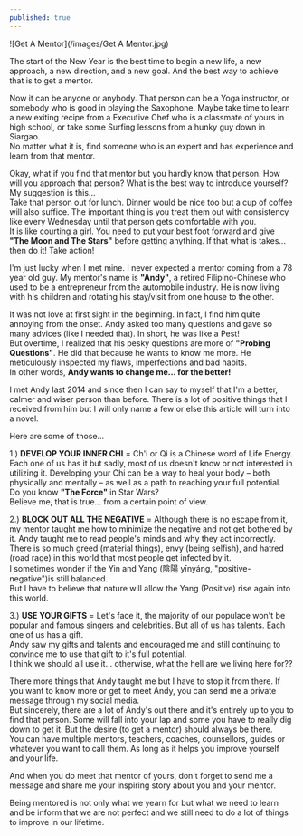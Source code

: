 ```yaml
---
published: true
---
```

![Get A Mentor](/images/Get A Mentor.jpg)

The start of the New Year is the best time to begin a new life, a new approach, a new direction, and a new goal. And the best way to achieve that is to get a mentor.

Now it can be anyone or anybody. That person can be a Yoga instructor, or somebody who is good in playing the Saxophone. Maybe take time to learn a new exiting recipe from a Executive Chef who is a classmate of yours in high school, or take some Surfing lessons from a hunky guy down in Siargao.   
No matter what it is, find someone who is an expert and has experience and learn from that mentor.

Okay, what if you find that mentor but you hardly know that person. How will you approach that person? What is the best way to introduce yourself? My suggestion is this...   
Take that person out for lunch. Dinner would be nice too but a cup of coffee will also suffice. The important thing is you treat them out with consistency like every Wednesday until that person gets comfortable with you.   
It is like courting a girl. You need to put your best foot forward and give **"The Moon and The Stars"** before getting anything. If that what is takes... then do it! Take action!

I'm just lucky when I met mine. I never expected a mentor coming from a 78 year old guy. My mentor's name is **"Andy"**, a retired Filipino-Chinese who used to be a entrepreneur from the automobile industry. He is now living with his children and rotating his stay/visit from one house to the other.

It was not love at first sight in the beginning. In fact, I find him quite annoying from the onset. Andy asked too many questions and gave so many advices (like I needed that). In short, he was like a Pest!   
But overtime, I realized that his pesky questions are more of **"Probing Questions"**. He did that because he wants to know me more. He meticulously inspected my flaws, imperfections and bad habits.   
In other words, **Andy wants to change me... for the better!**

I met Andy last 2014 and since then I can say to myself that I'm a better, calmer and wiser person than before. There is a lot of positive things that I received from him but I will only name a few or  else this article will turn into a novel. 

Here are some of those...

1.) **DEVELOP YOUR INNER CHI** = Ch'i or Qi is a Chinese word of Life Energy. Each one of us has it but sadly, most of us doesn't know or not interested in utilizing it. Developing your Chi can be a way to heal your body – both physically and mentally – as well as a path to reaching your full potential.   
Do you know **"The Force"** in Star Wars?   
Believe me, that is true... from a certain point of view.

2.) **BLOCK OUT ALL THE NEGATIVE** = Although there is no escape from it, my mentor taught me how to minimize the negative and not get bothered by it. Andy taught me to read people's minds and why they act incorrectly. There is so much greed (material things), envy (being selfish), and hatred (road rage) in this world that most people get infected by it.   
I sometimes wonder if the Yin and Yang (陰陽 yīnyáng, "positive-negative")is still balanced.   
But I have to believe that nature will allow the Yang (Positive) rise again into this world.

3.) **USE YOUR GIFTS** = Let's face it, the majority of our populace won't be popular and famous singers and celebrities. But all of us has talents. Each one of us has a gift.   
Andy saw my gifts and talents and encouraged me and still continuing to convince me to use that gift to it's full potential.   
I think we should all use it... otherwise, what the hell are we living here for??


There more things that Andy taught me but I have to stop it from there. If you want to know more or get to meet Andy, you can send me a private message through my social media.   
But sincerely, there are a lot of Andy's out there and it's entirely up to you to find that person. Some will fall into your lap and some you have to really dig down to get it. But the desire (to get a mentor) should always be there.   
You can have multiple mentors, teachers, coaches, counsellors, guides or whatever you want to call them. As long as it helps you improve yourself and your life.

And when you do meet that mentor of yours, don't forget to send me a message and share me your inspiring story about you and your mentor. 

Being mentored is not only what we yearn for but what we need to learn and be inform that we are not perfect and we still need to do a lot of things to improve in our lifetime.

